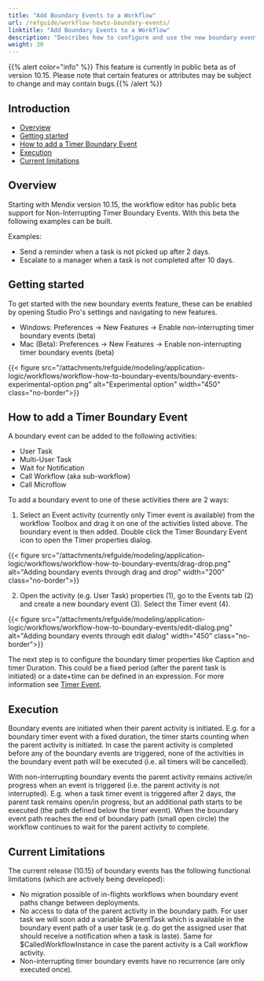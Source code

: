 ```yaml
---
title: "Add Boundary Events to a Workflow"
url: /refguide/workflow-howto-boundary-events/
linktitle: "Add Boundary Events to a Workflow"
description: "Describes how to configure and use the new boundary event feature for a workflow in Mendix Studio Pro."
weight: 30
---
```


{{% alert color="info" %}}
This feature is currently in public beta as of version 10.15. Please note that certain features or attributes may be subject to change and may contain bugs.{{% /alert %}}

## Introduction 

* [Overview](#overview)
* [Getting started](#getting-started)
* [How to add a Timer Boundary Event](#how-to-add-a-timer-boundary-events)
* [Execution](#execution)
* [Current limitations](#current-limitations)

## Overview

Starting with Mendix version 10.15, the workflow editor has public beta support for Non-Interrupting Timer Boundary Events.
With this beta the following examples can be built.

Examples:
- Send a reminder when a task is not picked up after 2 days.
- Escalate to a manager when a task is not completed after 10 days.

## Getting started

To get started with the new boundary events feature, these can be enabled by opening Studio Pro's settings and navigating to new features.

- Windows: Preferences -> New Features -> Enable non-interrupting timer boundary events (beta)
- Mac (Beta): Preferences -> New Features -> Enable non-interrupting timer boundary events (beta)

{{< figure src="/attachments/refguide/modeling/application-logic/workflows/workflow-how-to-boundary-events/boundary-events-experimental-option.png" alt="Experimental option" width="450" class="no-border">}}

## How to add a Timer Boundary Event
A boundary event can be added to the following activities:

- User Task
- Multi-User Task
- Wait for Notification
- Call Workflow (aka sub-workflow)
- Call Microflow

To add a boundary event to one of these activities there are 2 ways:

1. Select an Event activity (currently only Timer event is available) from the workflow Toolbox and drag it on one of the activities listed above. The boundary event is then added. Double click the Timer Boundary Event icon to open the Timer properties dialog.

{{< figure src="/attachments/refguide/modeling/application-logic/workflows/workflow-how-to-boundary-events/drag-drop.png" alt="Adding boundary events through drag and drop" width="200" class="no-border">}}

2. Open the activity (e.g. User Task) properties (1), go to the Events tab (2) and create a new boundary event (3). Select the Timer event (4).

{{< figure src="/attachments/refguide/modeling/application-logic/workflows/workflow-how-to-boundary-events/edit-dialog.png" alt="Adding boundary events through edit dialog" width="450" class="no-border">}}

The next step is to configure the boundary timer properties like Caption and timer Duration. This could be a fixed period (after the parent task is initiated) or a date+time can be defined in an expression. For more information see [Timer Event](/refguide/timer-event/).

## Execution

Boundary events are initiated when their parent activity is initiated. E.g. for a boundary timer event with a fixed duration, the timer starts counting when the parent activity is initiated. In case the parent activity is completed before any of the boundary events are triggered, none of the activities in the boundary event path will be executed (i.e. all timers will be cancelled).

With non-interrupting boundary events the parent activity remains active/in progress when an event is triggered (i.e. the parent activity is not interrupted). E.g. when a task timer event is triggered after 2 days, the parent task remains open/in progress, but an additional path starts to be executed (the path defined below the timer event). When the boundary event path reaches the end of boundary path (small open circle) the workflow continues to wait for the parent activity to complete. 

## Current Limitations

The current release (10.15) of boundary events has the following functional limitations (which are actively being developed):

- No migration possible of in-flights workflows when boundary event paths change between deployments.
- No access to data of the parent activity in the boundary path. For user task we will soon add a variable $ParentTask which is available in the boundary event path of a user task (e.g. do get the assigned user that should receive a notification when a task is laste). Same for $CalledWorkflowInstance in case the parent activity is a Call workflow activity.
- Non-interrupting timer boundary events have no recurrence (are only executed once).






